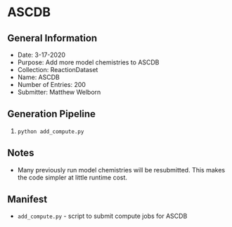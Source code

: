 # ASCDB

## General Information
* Date: 3-17-2020
* Purpose: Add more model chemistries to ASCDB
* Collection: ReactionDataset
* Name: ASCDB
* Number of Entries: 200 
* Submitter: Matthew Welborn

## Generation Pipeline

1. `python add_compute.py`

## Notes

* Many previously run model chemistries will be resubmitted. This makes the code simpler at little runtime cost. 

## Manifest

* `add_compute.py` - script to submit compute jobs for ASCDB
